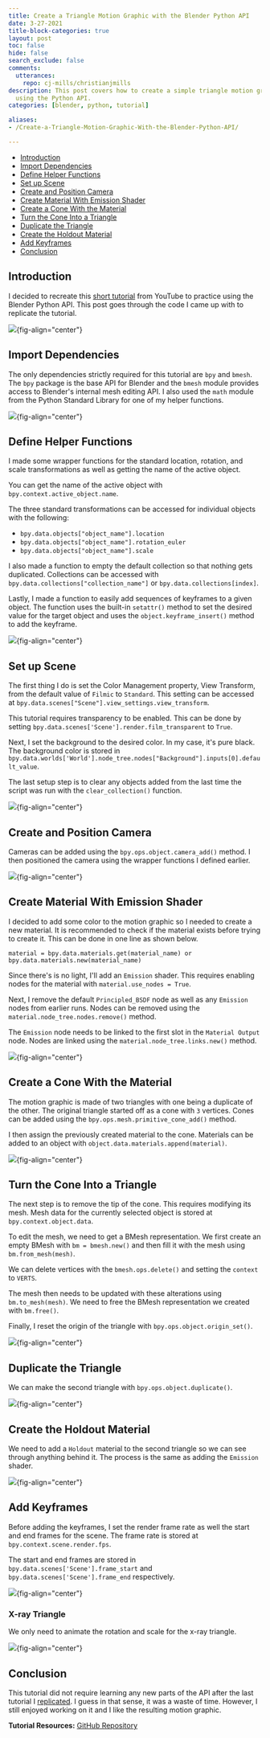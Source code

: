 ```yaml
---
title: Create a Triangle Motion Graphic with the Blender Python API
date: 3-27-2021
title-block-categories: true
layout: post
toc: false
hide: false
search_exclude: false
comments:
  utterances:
    repo: cj-mills/christianjmills
description: This post covers how to create a simple triangle motion graphic in Blender
  using the Python API.
categories: [blender, python, tutorial]

aliases:
- /Create-a-Triangle-Motion-Graphic-With-the-Blender-Python-API/

---
```



* [Introduction](#introduction)
* [Import Dependencies](#import-dependencies)
* [Define Helper Functions](#define-helper-functions)
* [Set up Scene](#set-up-scene)
* [Create and Position Camera](#create-and-position-camera)
* [Create Material With Emission Shader](#create-material-with-emission-shader)
* [Create a Cone With the Material](#create-a-cone-with-the-material)
* [Turn the Cone Into a Triangle](#turn-the-cone-into-a-triangle)
* [Duplicate the Triangle](#duplicate-the-triangle)
* [Create the Holdout Material](#create-holdout-material)
* [Add Keyframes](#add-keyframes)
* [Conclusion](#conclusion)



## Introduction

I decided to recreate this [short tutorial](https://www.youtube.com/watch?v=xeH41Tz1zGI&list=PLGKIkAXk1OeTti1rRVTJF_9_JCC3zY0bh&index=27) from YouTube to practice using the Blender Python API. This post goes through the code I came up with to replicate the tutorial.

![](./images/triangle-mg.gif){fig-align="center"}



## Import Dependencies

The only dependencies strictly required for this tutorial are `bpy` and `bmesh`. The `bpy` package is the base API for Blender and the `bmesh` module provides access to Blender's internal mesh editing API. I also used the `math` module from the Python Standard Library for one of my helper functions. 

![](./images/import-dependencies.png){fig-align="center"}



## Define Helper Functions

I made some wrapper functions for the standard location, rotation, and scale transformations as well as getting the name of the active object.

You can get the name of the active object with `bpy.context.active_object.name`.

The three standard transformations can be accessed for individual objects with the following:

* `bpy.data.objects["object_name"].location`
* `bpy.data.objects["object_name"].rotation_euler`
* `bpy.data.objects["object_name"].scale`

I also made a function to empty the default collection so that nothing gets duplicated. Collections can be accessed with `bpy.data.collections["collection_name"]` or `bpy.data.collections[index]`.

Lastly, I made a function to easily add sequences of keyframes to a given object. The function uses the built-in `setattr()` method to set the desired value for the target object and uses the `object.keyframe_insert()` method to add the keyframe. 

![](./images/define-helper-functions_2.png){fig-align="center"}



## Set up Scene

The first thing I do is set the Color Management property, View Transform, from the default value of `Filmic` to `Standard`. This setting can be accessed at `bpy.data.scenes["Scene"].view_settings.view_transform`.

This tutorial requires transparency to be enabled. This can be done by setting `bpy.data.scenes['Scene'].render.film_transparent` to `True`.

Next, I set the background to the desired color. In my case, it's pure black. The background color is stored in `bpy.data.worlds['World'].node_tree.nodes["Background"].inputs[0].default_value`.

The last setup step is to clear any objects added from the last time the script was run with the `clear_collection()` function.

![](./images/set-up-scene.png){fig-align="center"}



## Create and Position Camera

Cameras can be added using the `bpy.ops.object.camera_add()` method. I then positioned the camera using the wrapper functions I defined earlier.

![](./images/create-camera.png){fig-align="center"}





## Create Material With Emission Shader

I decided to add some color to the motion graphic so I needed to create a new material. It is recommended to check if the material exists before trying to create it. This can be done in one line as shown below.

`material = bpy.data.materials.get(material_name) or bpy.data.materials.new(material_name)`

Since there's is no light, I'll add an `Emission` shader. This requires enabling nodes for the material with `material.use_nodes = True`. 

Next, I remove the default `Principled_BSDF` node as well as any `Emission` nodes from earlier runs. Nodes can be removed using the `material.node_tree.nodes.remove()` method.

The `Emission` node needs to be linked to the first slot in the `Material Output` node. Nodes are linked using the `material.node_tree.links.new()` method.

![](./images/create-emission-material.png){fig-align="center"}



## Create a Cone With the Material

The motion graphic is made of two triangles with one being a duplicate of the other. The original triangle started off as a cone with `3` vertices. Cones can be added using the `bpy.ops.mesh.primitive_cone_add()` method. 

I then assign the previously created material to the cone. Materials can be added to an object with `object.data.materials.append(material)`.

![](./images/create-cone.png){fig-align="center"}



## Turn the Cone Into a Triangle

The next step is to remove the tip of the cone. This requires modifying its mesh. Mesh data for the currently selected object is stored at `bpy.context.object.data`.

To edit the mesh, we need to get a BMesh representation. We first create an empty BMesh with `bm = bmesh.new()` and then fill it with the mesh using `bm.from_mesh(mesh)`.

We can delete vertices with the `bmesh.ops.delete()` and setting the `context` to `VERTS`. 

The mesh then needs to be updated with these alterations using `bm.to_mesh(mesh)`. We need to free the BMesh representation we created with `bm.free()`.

Finally, I reset the origin of the triangle with `bpy.ops.object.origin_set()`.

![](./images/cone-to-triangle-2.png){fig-align="center"}



## Duplicate the Triangle

We can make the second triangle with `bpy.ops.object.duplicate()`.

![](./images/duplicate-triangle_2.png){fig-align="center"}



## Create the Holdout Material

We need to add a `Holdout` material to the second triangle so we can see through anything behind it. The process is the same as adding the `Emission` shader.

![](./images/create-holdout-material.png){fig-align="center"}



## Add Keyframes

Before adding the keyframes, I set the render frame rate as well the start and end frames for the scene. The frame rate is stored at `bpy.context.scene.render.fps`.

The start and end frames are stored in `bpy.data.scenes['Scene'].frame_start` and `bpy.data.scenes['Scene'].frame_end` respectively. 

![](./images/set-up-animation_2.png){fig-align="center"}



### X-ray Triangle

We only need to animate the rotation and scale for the x-ray triangle.

![](./images/add-keyframes_2.png){fig-align="center"}



## Conclusion

This tutorial did not require learning any new parts of the API after the last tutorial I [replicated](../shape-key-motion-graphic-bpy/). I guess in that sense, it was a waste of time. However, I still enjoyed working on it and I like the resulting motion graphic.



**Tutorial Resources:** [GitHub Repository](https://github.com/cj-mills/Triangle-Motion-Graphic-Blender-API)





<!-- Cloudflare Web Analytics --><script defer src='https://static.cloudflareinsights.com/beacon.min.js' data-cf-beacon='{"token": "56b8d2f624604c4891327b3c0d9f6703"}'></script><!-- End Cloudflare Web Analytics -->